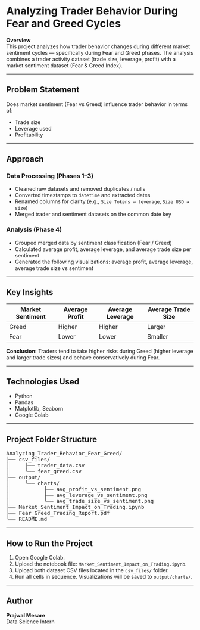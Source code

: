 <h1>Analyzing Trader Behavior During Fear and Greed Cycles</h1>

<p><strong>Overview</strong><br>
This project analyzes how trader behavior changes during different market sentiment cycles — specifically during Fear and Greed phases. The analysis combines a trader activity dataset (trade size, leverage, profit) with a market sentiment dataset (Fear &amp; Greed Index).</p>

<hr>

<h2>Problem Statement</h2>
<p>Does market sentiment (Fear vs Greed) influence trader behavior in terms of:</p>
<ul>
  <li>Trade size</li>
  <li>Leverage used</li>
  <li>Profitability</li>
</ul>

<hr>

<h2>Approach</h2>
<h3>Data Processing (Phases 1–3)</h3>
<ul>
  <li>Cleaned raw datasets and removed duplicates / nulls</li>
  <li>Converted timestamps to <code>datetime</code> and extracted dates</li>
  <li>Renamed columns for clarity (e.g., <code>Size Tokens → leverage</code>, <code>Size USD → size</code>)</li>
  <li>Merged trader and sentiment datasets on the common date key</li>
</ul>

<h3>Analysis (Phase 4)</h3>
<ul>
  <li>Grouped merged data by sentiment classification (Fear / Greed)</li>
  <li>Calculated average profit, average leverage, and average trade size per sentiment</li>
  <li>Generated the following visualizations: average profit, average leverage, average trade size vs sentiment</li>
</ul>

<hr>

<h2>Key Insights</h2>

<table>
  <thead>
    <tr>
      <th>Market Sentiment</th>
      <th>Average Profit</th>
      <th>Average Leverage</th>
      <th>Average Trade Size</th>
    </tr>
  </thead>
  <tbody>
    <tr>
      <td>Greed</td>
      <td>Higher</td>
      <td>Higher</td>
      <td>Larger</td>
    </tr>
    <tr>
      <td>Fear</td>
      <td>Lower</td>
      <td>Lower</td>
      <td>Smaller</td>
    </tr>
  </tbody>
</table>

<p><strong>Conclusion:</strong> Traders tend to take higher risks during Greed (higher leverage and larger trade sizes) and behave conservatively during Fear.</p>

<hr>

<h2>Technologies Used</h2>
<ul>
  <li>Python</li>
  <li>Pandas</li>
  <li>Matplotlib, Seaborn</li>
  <li>Google Colab</li>
</ul>

<hr>

<h2>Project Folder Structure</h2>
<pre>
Analyzing_Trader_Behavior_Fear_Greed/
├── csv_files/
│     ├── trader_data.csv
│     └── fear_greed.csv
├── output/
│     └── charts/
│           ├── avg_profit_vs_sentiment.png
│           ├── avg_leverage_vs_sentiment.png
│           └── avg_trade_size_vs_sentiment.png
├── Market_Sentiment_Impact_on_Trading.ipynb
├── Fear_Greed_Trading_Report.pdf
└── README.md
</pre>

<hr>

<h2>How to Run the Project</h2>
<ol>
  <li>Open Google Colab.</li>
  <li>Upload the notebook file: <code>Market_Sentiment_Impact_on_Trading.ipynb</code>.</li>
  <li>Upload both dataset CSV files located in the <code>csv_files/</code> folder.</li>
  <li>Run all cells in sequence. Visualizations will be saved to <code>output/charts/</code>.</li>
</ol>

<hr>

<h2>Author</h2>
<p><strong>Prajwal Mesare</strong><br>Data Science Intern</p>
